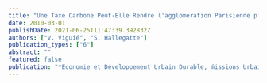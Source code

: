 ```yaml
---
title: "Une Taxe Carbone Peut-Elle Rendre l'agglomération Parisienne plus Dense?"
date: 2010-03-01
publishDate: 2021-06-25T11:47:39.392832Z
authors: ["V. Viguié", "S. Hallegatte"]
publication_types: ["6"]
abstract: ""
featured: false
publication: "*Economie et Développement Urbain Durable, ḿissions Urbaines : Inventaires et Politiques Publiques*"
---
```


